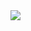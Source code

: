 <img src="https://capsule-render.vercel.app/api?type=transparent&color=timeAuto&height=300&section=header&text=Hello,%20I'm Kangmin%20Moon&fontSize=90" />
